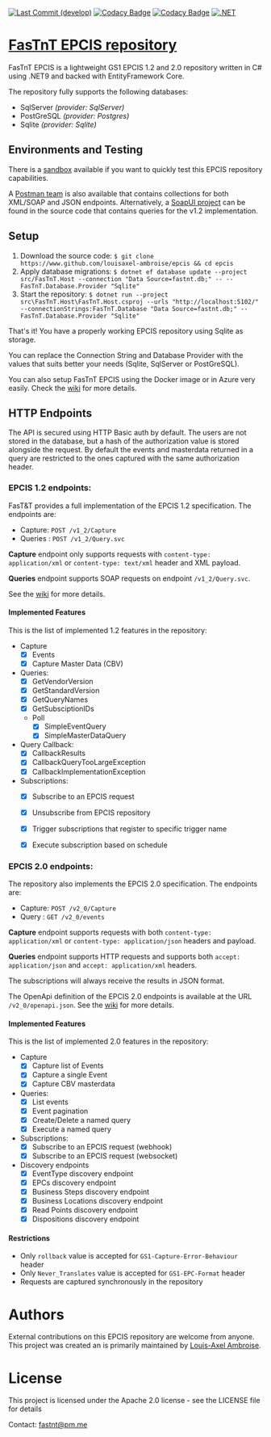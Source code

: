 [![Last Commit (develop)](https://img.shields.io/github/last-commit/louisaxel-ambroise/epcis/main.svg?logo=github)](https://github.com/FasTnT/epcis/commits/develop)
[![Codacy Badge](https://app.codacy.com/project/badge/Grade/5c0fa82713fd4960b5b91d95b4143e7f)](https://www.codacy.com/gh/FasTnT/epcis-ef-core/dashboard?utm_source=github.com&amp;utm_medium=referral&amp;utm_content=FasTnT/epcis-ef-core&amp;utm_campaign=Badge_Grade)
[![Codacy Badge](https://app.codacy.com/project/badge/Coverage/5c0fa82713fd4960b5b91d95b4143e7f)](https://www.codacy.com/gh/FasTnT/epcis-ef-core/dashboard?utm_source=github.com&utm_medium=referral&utm_content=FasTnT/epcis-ef-core&utm_campaign=Badge_Coverage)
[![.NET](https://github.com/FasTnT/epcis-ef-core/actions/workflows/dotnet.yml/badge.svg)](https://github.com/FasTnT/epcis-ef-core/actions/workflows/dotnet.yml)

# [FasTnT EPCIS repository](https://louisaxel-ambroise.github.io/epcis/)

FasTnT EPCIS is a lightweight GS1 EPCIS 1.2 and 2.0 repository written in C# using .NET9 and backed with EntityFramework Core.

The repository fully supports the following databases:
 - SqlServer *(provider: SqlServer)*
 - PostGreSQL *(provider: Postgres)*
 - Sqlite *(provider: Sqlite)*

## Environments and Testing

There is a [sandbox](https://louisaxel-ambroise.github.io/epcis/server.html) available if you want to quickly test this EPCIS repository capabilities.

A [Postman team](https://www.postman.com/fastnt-epcis) is also available that contains collections for both XML/SOAP and JSON endpoints. Alternatively, a [SoapUI project](https://github.com/louisaxel-ambroise/epcis/blob/main/Documents/EPCIS%201.2%20queries-soapui-project.xml) can be found in the source code that contains queries for the v1.2 implementation.

## Setup

1. Download the source code: `$ git clone https://www.github.com/louisaxel-ambroise/epcis && cd epcis`
2. Apply database migrations: `$ dotnet ef database update --project src/FasTnT.Host --connection "Data Source=fastnt.db;" -- --FasTnT.Database.Provider "Sqlite"`
3. Start the repository: `$ dotnet run --project src\FasTnT.Host\FasTnT.Host.csproj --urls "http://localhost:5102/" --connectionStrings:FasTnT.Database "Data Source=fastnt.db;" --FasTnT.Database.Provider "Sqlite"`

That's it! You have a properly working EPCIS repository using Sqlite as storage.

You can replace the Connection String and Database Provider with the values that suits better your needs (Sqlite, SqlServer or PostGreSQL).

You can also setup FasTnT EPCIS using the Docker image or in Azure very easily. Check the [wiki](https://github.com/louisaxel-ambroise/epcis/wiki/Installation) for more details.

## HTTP Endpoints

The API is secured using HTTP Basic auth by default. 
The users are not stored in the database, but a hash of the authorization value is stored alongside the request. By default the events and masterdata returned in a query are restricted to the ones captured with the same authorization header.

### EPCIS 1.2 endpoints:

FasT&T provides a full implementation of the EPCIS 1.2 specification. The endpoints are:

- Capture: `POST /v1_2/Capture`
- Queries : `POST /v1_2/Query.svc`

**Capture** endpoint only supports requests with `content-type: application/xml` or `content-type: text/xml` header and XML payload.

**Queries** endpoint supports SOAP requests on endpoint `/v1_2/Query.svc`.

See the [wiki](https://github.com/louisaxel-ambroise/wiki) for more details.

#### Implemented Features

This is the list of implemented 1.2 features in the repository:

- Capture
  - [x] Events
  - [x] Capture Master Data (CBV)
- Queries:
  - [x] GetVendorVersion
  - [x] GetStandardVersion
  - [x] GetQueryNames
  - [x] GetSubsciptionIDs
  - Poll
    - [x] SimpleEventQuery
    - [x] SimpleMasterDataQuery
- Query Callback:
  - [x] CallbackResults
  - [x] CallbackQueryTooLargeException
  - [x] CallbackImplementationException
- Subscriptions:
  - [x] Subscribe to an EPCIS request
  - [x] Unsubscribe from EPCIS repository
  - [x] Trigger subscriptions that register to specific trigger name
  - [x] Execute subscription based on schedule

  
### EPCIS 2.0 endpoints:

The repository also implements the EPCIS 2.0 specification. The endpoints are:

- Capture: `POST /v2_0/Capture`
- Query : `GET /v2_0/events`

**Capture** endpoint supports requests with both `content-type: application/xml` or `content-type: application/json` headers and payload.

**Queries** endpoint supports HTTP requests and supports both `accept: application/json` and `accept: application/xml` headers.

The subscriptions will always receive the results in JSON format.

The OpenApi definition of the EPCIS 2.0 endpoints is available at the URL `/v2_0/openapi.json`. See the [wiki](https://github.com/louisaxel-ambroise/epcis/wiki) for more details.

#### Implemented Features

This is the list of implemented 2.0 features in the repository:

- Capture
  - [x] Capture list of Events
  - [x] Capture a single Event
  - [x] Capture CBV masterdata
- Queries:
  - [x] List events
  - [x] Event pagination
  - [x] Create/Delete a named query
  - [x] Execute a named query
- Subscriptions:
  - [x] Subscribe to an EPCIS request (webhook)
  - [x] Subscribe to an EPCIS request (websocket)
- Discovery endpoints
   - [x] EventType discovery endpoint
   - [x] EPCs discovery endpoint
   - [x] Business Steps discovery endpoint
   - [x] Business Locations discovery endpoint
   - [x] Read Points discovery endpoint
   - [x] Dispositions discovery endpoint
   
#### Restrictions

- Only `rollback` value is accepted for `GS1-Capture-Error-Behaviour` header
- Only `Never_Translates` value is accepted for `GS1-EPC-Format` header
- Requests are captured synchronously in the repository

# Authors

External contributions on this EPCIS repository are welcome from anyone.
This project was created an is primarily maintained by [Louis-Axel Ambroise](https://github.com/louisaxel-ambroise).

# License

This project is licensed under the Apache 2.0 license - see the LICENSE file for details

Contact: fastnt@pm.me
